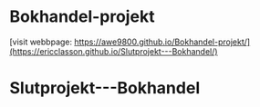 # Bokhandel-projekt

[visit webbpage: https://awe9800.github.io/Bokhandel-projekt/](https://ericclasson.github.io/Slutprojekt---Bokhandel/)
# Slutprojekt---Bokhandel
